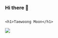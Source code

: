 ### Hi there 👋

<!--
**TaewoongMoon/TaewoongMoon** is a ✨ _special_ ✨ repository because its `README.md` (this file) appears on your GitHub profile.

Here are some ideas to get you started:

- 🔭 I’m currently working on Hyperconnect ...
- 🌱 I’m currently learning ...
- 👯 I’m looking to collaborate on ...
- 🤔 I’m looking for help with ...
- 💬 Ask me about ...
- 📫 How to reach me: ...
- 😄 Pronouns: ...
- ⚡ Fun fact: ...
-->
                                                                <h1>Taewoong Moon</h1>
<img src="https://img.shields.io/badge/Python-3766AB?style=flat-square&logo=Python&logoColor=white"/></a> 
